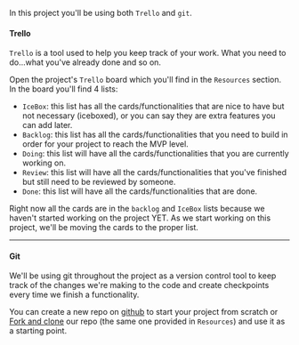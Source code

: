 In this project you'll be using both `Trello` and `git`.

#### Trello

`Trello` is a tool used to help you keep track of your work. What you need to do...what you've already done and so on.

Open the project's `Trello` board which you'll find in the `Resources` section. In the board you'll find 4 lists:

- `IceBox`: this list has all the cards/functionalities that are nice to have but not necessary (iceboxed), or you can say they are extra features you can add later.
- `Backlog`: this list has all the cards/functionalities that you need to build in order for your project to reach the MVP level.
- `Doing`: this list will have all the cards/functionalities that you are currently working on.
- `Review`: this list will have all the cards/functionalities that you've finished but still need to be reviewed by someone.
- `Done`: this list will have all the cards/functionalities that are done.

Right now all the cards are in the `backlog` and `IceBox` lists because we haven't started working on the project YET. As we start working on this project, we'll be moving the cards to the proper list.

---

#### Git

We'll be using git throughout the project as a version control tool to keep track of the changes we're making to the code and create checkpoints every time we finish a functionality.

You can create a new repo on [github](https://github.com/) to start your project from scratch or [Fork and clone](https://github.com/grumpy13/TrackMyShows_ReactJS) our repo (the same one provided in `Resources`) and use it as a starting point.
